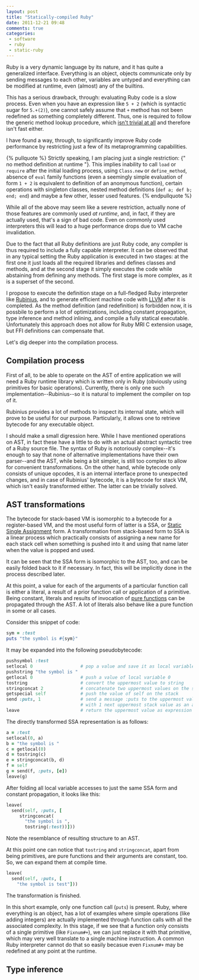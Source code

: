 ```yaml
---
layout: post
title: "Statically-compiled Ruby"
date: 2011-12-21 09:48
comments: true
categories:
 - software
 - ruby
 - static-ruby
---
```


Ruby is a very dynamic language by its nature, and it has quite a generalized interface. Everything is an object, objects communicate only by sending messages to each other, variables are untyped and everything can be modified at runtime, even (almost) any of the builtins.

This has a serious drawback, through: evaluating Ruby code is a slow process. Even when you have an expression like `5 + 2` (which is syntactic sugar for `5.+(2)`), one cannot safely assume that `+` method has not been redefined as something completely different. Thus, one is required to follow the generic method lookup procedure, which [isn't trivial at all][method lookup] and therefore isn't fast either.

  [method lookup]: http://mccraigmccraig.files.wordpress.com/2008/10/ruby-eigenclass.png

I have found a way, through, to significantly improve Ruby code performance by restricting just a few of its metaprogramming capabilities.

<!--more-->

{% pullquote %}
Strictly speaking, I am placing just a single restriction: {" no method definition at runtime "}. This implies inability to call `load` or `require` after the initial loading process, using `Class.new` or `define_method`, absence of `eval` family functions (even a seemingly simple evaluation of form `1 + 2` is equivalent to definition of an anonymous function), certain operations with singleton classes, nested method definitions (`def a; def b; end; end`) and maybe a few other, lesser used features.
{% endpullquote %}

While all of the above may seem like a severe restriction, actually none of those features are commonly used _at runtime_, and, in fact, if they are actually used, that's a sign of bad code. Even on commonly used interpreters this will lead to a huge performance drops due to VM cache invalidation.

Due to the fact that all Ruby definitions are just Ruby code, any compiler is thus required to include a fully capable interpreter. It can be observed that in any typical setting the Ruby application is executed in two stages: at the first one it just loads all the required libraries and defines classes and methods, and at the second stage it simply executes the code while abstaining from defining any methods. The first stage is more complex, as it is a superset of the second.

I propose to execute the definition stage on a full-fledged Ruby interpreter like [Rubinius][], and to generate efficient machine code with [LLVM][] after it is completed. As the method definition (and redefinition) is forbidden now, it is possbile to perform a lot of optimizations, including constant propagation, type inference and method inlining, and compile a fully statical executable. Unfortunately this approach does not allow for Ruby MRI C extension usage, but FFI definitions can compensate that.

  [Rubinius]: http://rubini.us/
  [LLVM]: http://llvm.org/

Let's dig deeper into the compilation process.

Compilation process
-------------------

First of all, to be able to operate on the AST of entire application we will need a Ruby runtime library which is written only in Ruby (obviously using primitives for basic operations). Currently, there is only one such implementation--Rubinius--so it is natural to implement the compiler on top of it.

Rubinius provides a lot of methods to inspect its internal state, which will prove to be useful for our purpose. Particularly, it allows one to retrieve bytecode for any executable object.

I should make a small digression here. While I have mentioned operations on AST, in fact these have a little to do with an actual abstract syntactic tree of a Ruby source file. The syntax of Ruby is notoriously complex--it's enough to say that none of alternative implementations have their own parser--and the AST, while being a bit simpler, is still too complex to allow for convenient transformations. On the other hand, while bytecode only consists of unique opcodes, it is an internal interface prone to unexpected changes, and in case of Rubinius' bytecode, it is a bytecode for stack VM, which isn't easily transformed either. The latter can be trivially solved.

AST transformations
-------------------

The bytecode for stack-based VM is isomorphic to a bytecode for a register-based VM, and the most useful form of latter is a SSA, or [Static Single Assignment][ssa] form. A transformation from stack-based form to SSA is a linear process which practically consists of assigning a new name for each stack cell when something is pushed into it and using that name later when the value is popped and used.

  [ssa]: http://en.wikipedia.org/wiki/Static_Single_Assignment

It can be seen that the SSA form is isomorphic to the AST, too, and can be easily folded back to it if necessary. In fact, this will be implicitly done in the process described later.

At this point, a value for each of the arguments of a particular function call is either a literal, a result of a prior function call or application of a primitive. Being constant, literals and results of invocation of [pure functions][pure] can be propagated through the AST. A lot of literals also behave like a pure function in some or all cases.

  [pure]: http://en.wikipedia.org/wiki/Pure_function

Consider this snippet of code:

``` ruby
sym = :test
puts "the symbol is #{sym}"
```

It may be expanded into the following pseudobytecode:

``` ruby
pushsymbol :test
setlocal 0                  # pop a value and save it as local variable 0
pushstring "the symbol is "
getlocal 0                  # push a value of local variable 0
tostring                    # convert the uppermost value to string
stringconcat 2              # concatenate two uppermost values on the stack
getspecial self             # push the value of self on the stack
send :puts, 1               # send a message :puts to the uppermost value
                            # with 1 next uppermost stack value as an argument
leave                       # return the uppermost value as expression result
```

The directly transformed SSA representation is as follows:

``` ruby
a = :test
setlocal(0, a)
b = "the symbol is "
c = getlocal(0)
d = tostring(c)
e = stringconcat(b, d)
f = self
g = send(f, :puts, [e])
leave(g)
```

After folding all local variable accesses to just the same SSA form and constant propagation, it looks like this:

``` ruby
leave(
  send(self, :puts, [
     stringconcat(
       "the symbol is ",
       tostring(:test))]))
```

Note the resemblance of resulting structure to an AST.

At this point one can notice that `tostring` and `stringconcat`, apart from being primitives, are pure functions and their arguments are constant, too. So, we can expand them at compile time.

``` ruby
leave(
  send(self, :puts, [
    "the symbol is test"]))
```

The transformation is finished.

In this short example, only one function call (`puts`) is present. Ruby, where everything is an object, has a lot of examples where simple operations (like adding integers) are actually implemented through function calls with all the associated complexity. In this stage, if we see that a function only consists of a single primitive (like `Fixnum#+`), we can just replace it with that primitive, which may very well translate to a single machine instruction. A common Ruby interpreter cannot do that so easily becasue even `Fixnum#+` may be redefined at any point at the runtime.

Type inference
--------------